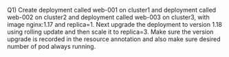 Q1) Create deployment called web-001 on cluster1 and deployment called web-002 on cluster2 and deployment called web-003 on cluster3, with image nginx:1.17 and replica=1. Next upgrade the deployment to version 1.18 using rolling update and then scale it to replica=3. Make sure the version upgrade is recorded in the resource annotation and also make sure desired number of pod always running.
